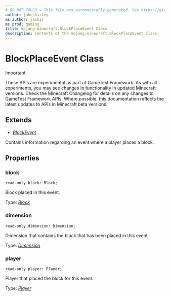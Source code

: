 ```yaml
---
# DO NOT TOUCH — This file was automatically generated. See https://github.com/Mojang/MinecraftScriptingApiDocsGenerator to modify descriptions, examples, etc.
author: jakeshirley
ms.author: jashir
ms.prod: gaming
title: mojang-minecraft.BlockPlaceEvent Class
description: Contents of the mojang-minecraft.BlockPlaceEvent class.
---
```

# BlockPlaceEvent Class
>[!IMPORTANT]
>These APIs are experimental as part of GameTest Framework. As with all experiments, you may see changes in functionality in updated Minecraft versions. Check the Minecraft Changelog for details on any changes to GameTest Framework APIs. Where possible, this documentation reflects the latest updates to APIs in Minecraft beta versions.

## Extends
- [*BlockEvent*](BlockEvent.md)

Contains information regarding an event where a player places a block.

## Properties
### **block**
`read-only block: Block;`

Block placed in this event.

Type: [*Block*](Block.md)


### **dimension**
`read-only dimension: Dimension;`

Dimension that contains the block that has been placed in this event.

Type: [*Dimension*](Dimension.md)


### **player**
`read-only player: Player;`

Player that placed the block for this event.

Type: [*Player*](Player.md)


